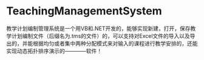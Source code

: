 # TeachingManagementSystem

教学计划编制管理系统是一个用VB和.NET开发的，能够实现新建，打开，保存教学计划编制文件（后缀名为.tms的文件）的，可以支持对Excel文件的导入以及导出的，并能根据均匀或者集中两种分配模式来对输入的课程进行教学安排的，还能实现动态拓扑排序演示的————软件！
